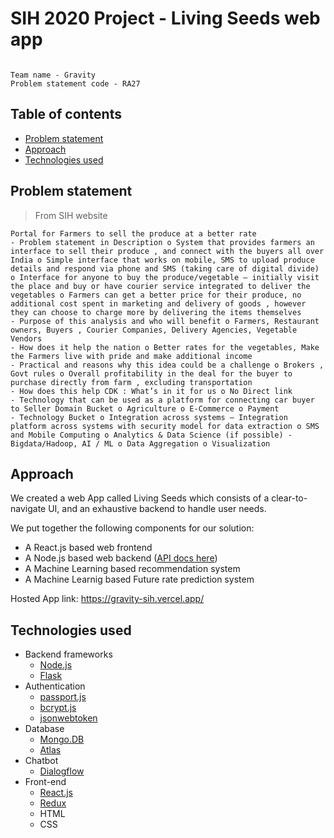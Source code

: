 # SIH 2020 Project - Living Seeds web app

```

Team name - Gravity
Problem statement code - RA27

```

## Table of contents

- [Problem statement](#problem-statement)
- [Approach](#approach)
- [Technologies used](#technologies-used)

## Problem statement
> From SIH website

```
Portal for Farmers to sell the produce at a better rate 
- Problem statement in Description o System that provides farmers an interface to sell their produce , and connect with the buyers all over India o Simple interface that works on mobile, SMS to upload produce details and respond via phone and SMS (taking care of digital divide) o Interface for anyone to buy the produce/vegetable – initially visit the place and buy or have courier service integrated to deliver the vegetables o Farmers can get a better price for their produce, no additional cost spent in marketing and delivery of goods , however they can choose to charge more by delivering the items themselves 
- Purpose of this analysis and who will benefit o Farmers, Restaurant owners, Buyers , Courier Companies, Delivery Agencies, Vegetable Vendors
- How does it help the nation o Better rates for the vegetables, Make the Farmers live with pride and make additional income 
- Practical and reasons why this idea could be a challenge o Brokers , Govt rules o Overall profitability in the deal for the buyer to purchase directly from farm , excluding transportation 
- How does this help CDK : What’s in it for us o No Direct link 
- Technology that can be used as a platform for connecting car buyer to Seller Domain Bucket o Agriculture o E-Commerce o Payment 
- Technology Bucket o Integration across systems – Integration platform across systems with security model for data extraction o SMS and Mobile Computing o Analytics & Data Science (if possible) - Bigdata/Hadoop, AI / ML o Data Aggregation o Visualization

```
## Approach

We created a web App called Living Seeds which consists of a clear-to-navigate UI, and an exhaustive backend to handle user needs.

We put together the following components for our solution:
- A React.js based web frontend
- A Node.js based web backend ([API docs here](https://github.com/Palak-Agg/RA27_GRAVITY_WIMDR/tree/master/server))
- A Machine Learning based recommendation system
- A Machine Learnig based Future rate prediction system

Hosted App link: https://gravity-sih.vercel.app/

## Technologies used

- Backend frameworks
  - [Node.js](https://nodejs.org/en/)
  - [Flask](https://flask.palletsprojects.com/en/1.1.x/)
- Authentication
  - [passport.js](http://www.passportjs.org/)
  - [bcrypt.js](https://www.npmjs.com/package/bcrypt)
  - [jsonwebtoken](https://www.npmjs.com/package/jsonwebtoken)
- Database
  - [Mongo.DB](https://www.mongodb.com/)
  - [Atlas](https://www.mongodb.com/cloud/atlas)
- Chatbot
  - [Dialogflow](https://cloud.google.com/dialogflow)
- Front-end
  - [React.js](https://reactjs.org/)
  - [Redux](https://redux.js.org/)
  - HTML
  - CSS

